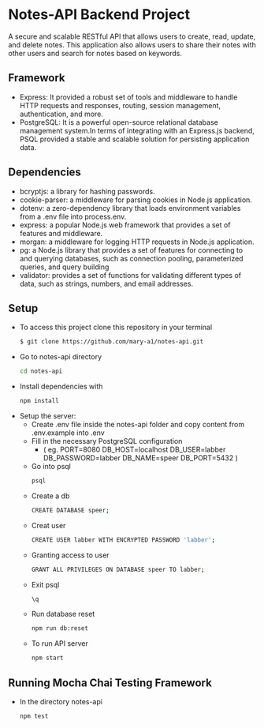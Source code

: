 # Notes-API Backend Project

A secure and scalable RESTful API that allows users to create, read, update, and delete notes. This application also allows users to share their notes with other users and search for notes based on keywords.

## Framework
- Express: It provided a robust set of tools and middleware to handle HTTP requests and responses, routing, session management, authentication, and more.
- PostgreSQL: It is a powerful open-source relational database management system.In terms of integrating with an Express.js backend, PSQL provided a stable and scalable solution for persisting application data. 

## Dependencies
- bcryptjs: a library for hashing passwords.
- cookie-parser: a middleware for parsing cookies in Node.js application.
- dotenv: a zero-dependency library that loads environment variables from a .env file into process.env. 
- express: a popular Node.js web framework that provides a set of features and middleware.
- morgan: a middleware for logging HTTP requests in Node.js application.
- pg: a Node.js library that provides a set of features for connecting to and querying databases, such as connection pooling, parameterized queries, and query building 
- validator: provides a set of functions for validating different types of data, such as strings, numbers, and email addresses.

## Setup
- To access this project clone this repository in your terminal
  ```sh
  $ git clone https://github.com/mary-a1/notes-api.git
  ```
- Go to notes-api directory
  ```sh
  cd notes-api
  ```
- Install dependencies with 
  ```sh 
  npm install
  ```
- Setup the server:
  - Create .env file inside the notes-api folder and copy content from .env.example into .env
  - Fill in the necessary PostgreSQL configuration
    - (  eg. 
    PORT=8080
    DB_HOST=localhost
    DB_USER=labber
    DB_PASSWORD=labber
    DB_NAME=speer
    DB_PORT=5432
    )
  - Go into psql
    ```sh
    psql
    ```
  - Create a db 
    ```sh
    CREATE DATABASE speer;
    ```
  - Creat user 
    ```sh
    CREATE USER labber WITH ENCRYPTED PASSWORD 'labber';
    ```
  - Granting access to user 
    ```sh 
    GRANT ALL PRIVILEGES ON DATABASE speer TO labber;
    ```
  - Exit psql
    ```sh 
    \q
    ```
  - Run database reset 
    ```sh
    npm run db:reset
    ```
  - To run API server
    ```sh
    npm start
    ```

## Running Mocha Chai Testing Framework
- In the directory notes-api
  ```sh
  npm test
  ```
